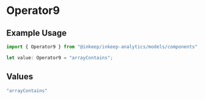 # Operator9

## Example Usage

```typescript
import { Operator9 } from "@inkeep/inkeep-analytics/models/components";

let value: Operator9 = "arrayContains";
```

## Values

```typescript
"arrayContains"
```